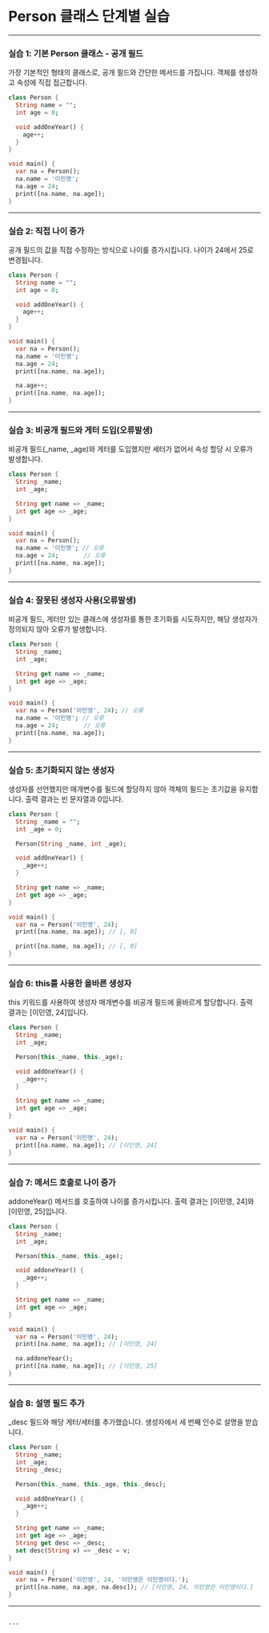 # Person 클래스 단계별 실습

---

### 실습 1: 기본 Person 클래스 - 공개 필드

가장 기본적인 형태의 클래스로, 공개 필드와 간단한 메서드를 가집니다. 객체를 생성하고 속성에 직접 접근합니다.

```dart
class Person {
  String name = "";
  int age = 0;

  void addOneYear() {
    age++;
  }
}

void main() {
  var na = Person();
  na.name = '이민영';
  na.age = 24;
  print([na.name, na.age]);
}
```

---

### 실습 2: 직접 나이 증가

공개 필드의 값을 직접 수정하는 방식으로 나이를 증가시킵니다. 나이가 24에서 25로 변경됩니다.

```dart
class Person {
  String name = "";
  int age = 0;

  void addOneYear() {
    age++;
  }
}

void main() {
  var na = Person();
  na.name = '이민영';
  na.age = 24;
  print([na.name, na.age]);

  na.age++;
  print([na.name, na.age]);
}
```

---



### 실습 3: 비공개 필드와 게터 도입(오류발생)

비공개 필드(_name, _age)와 게터를 도입했지만 세터가 없어서 속성 할당 시 오류가 발생합니다.

```dart
class Person {
  String _name;
  int _age;

  String get name => _name;
  int get age => _age;
}

void main() {
  var na = Person();
  na.name = '이민영'; // 오류
  na.age = 24;       // 오류
  print([na.name, na.age]);
}
```

---

### 실습 4: 잘못된 생성자 사용(오류발생)

비공개 필드, 게터만 있는 클래스에 생성자를 통한 초기화를 시도하지만, 해당 생성자가 정의되지 않아 오류가 발생합니다.

```dart
class Person {
  String _name;
  int _age;

  String get name => _name;
  int get age => _age;
}

void main() {
  var na = Person('이민영', 24); // 오류
  na.name = '이민영'; // 오류
  na.age = 24;       // 오류
  print([na.name, na.age]);
}
```

---

### 실습 5: 초기화되지 않는 생성자

생성자를 선언했지만 매개변수를 필드에 할당하지 않아 객체의 필드는 초기값을 유지합니다. 출력 결과는 빈 문자열과 0입니다.

```dart
class Person {
  String _name = "";
  int _age = 0;

  Person(String _name, int _age);

  void addOneYear() {
    _age++;
  }

  String get name => _name;
  int get age => _age;
}

void main() {
  var na = Person('이민영', 24);
  print([na.name, na.age]); // [, 0]

  print([na.name, na.age]); // [, 0]
}
```

---

### 실습 6: this를 사용한 올바른 생성자

this 키워드를 사용하여 생성자 매개변수를 비공개 필드에 올바르게 할당합니다. 출력 결과는 [이민영, 24]입니다.

```dart
class Person {
  String _name;
  int _age;

  Person(this._name, this._age);

  void addOneYear() {
    _age++;
  }

  String get name => _name;
  int get age => _age;
}

void main() {
  var na = Person('이민영', 24);
  print([na.name, na.age]); // [이민영, 24]
}
```

---

### 실습 7: 메서드 호출로 나이 증가

addoneYear() 메서드를 호출하여 나이를 증가시킵니다. 출력 결과는 [이민영, 24]와 [이민영, 25]입니다.

```dart
class Person {
  String _name;
  int _age;

  Person(this._name, this._age);

  void addoneYear() {
    _age++;
  }

  String get name => _name;
  int get age => _age;
}

void main() {
  var na = Person('이민영', 24);
  print([na.name, na.age]); // [이민영, 24]

  na.addoneYear();
  print([na.name, na.age]); // [이민영, 25]
}
```

---

### 실습 8: 설명 필드 추가

_desc 필드와 해당 게터/세터를 추가했습니다. 생성자에서 세 번째 인수로 설명을 받습니다.

```dart
class Person {
  String _name;
  int _age;
  String _desc;

  Person(this._name, this._age, this._desc);

  void addOneYear() {
    _age++;
  }

  String get name => _name;
  int get age => _age;
  String get desc => _desc;
  set desc(String v) => _desc = v;
}

void main() {
  var na = Person('이민영', 24, '이민영은 이민영이다.');
  print([na.name, na.age, na.desc]); // [이민영, 24, 이민영은 이민영이다.]
}
```

---


```

---

